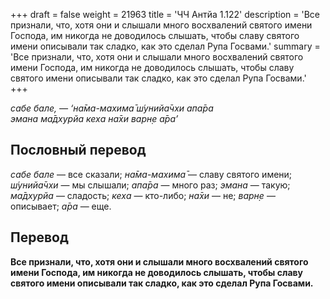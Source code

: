 +++
draft = false
weight = 21963
title = 'ЧЧ Антйа 1.122'
description = 'Все признали, что, хотя они и слышали много восхвалений святого имени Господа, им никогда не доводилось слышать, чтобы славу святого имени описывали так сладко, как это сделал Рупа Госвами.'
summary = 'Все признали, что, хотя они и слышали много восхвалений святого имени Господа, им никогда не доводилось слышать, чтобы славу святого имени описывали так сладко, как это сделал Рупа Госвами.'
+++

_сабе бале, — ‘на̄ма-махима̄ ш́унийа̄чхи апа̄ра  
эмана ма̄дхурйа кеха на̄хи варн̣е а̄ра’_

## Пословный перевод

_сабе_ _бале_ — все сказали; _на̄ма_\-_махима̄_ — славу святого имени; _ш́унийа̄чхи_ — мы слышали; _апа̄ра_ — много раз; _эмана_ — такую; _ма̄дхурйа_ — сладость; _кеха_ — кто-либо; _на̄хи_ — не; _варн̣е_ — описывает; _а̄ра_ — еще.

## Перевод

**Все признали, что, хотя они и слышали много восхвалений святого имени Господа, им никогда не доводилось слышать, чтобы славу святого имени описывали так сладко, как это сделал Рупа Госвами.**
